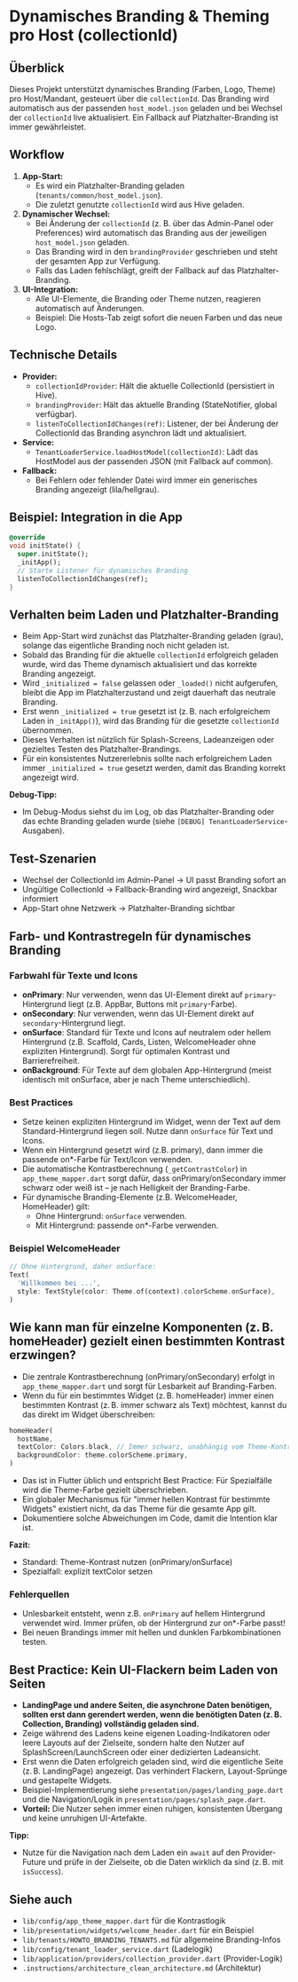 # Dynamisches Branding & Theming pro Host (collectionId)

## Überblick
Dieses Projekt unterstützt dynamisches Branding (Farben, Logo, Theme) pro Host/Mandant, gesteuert über die `collectionId`. Das Branding wird automatisch aus der passenden `host_model.json` geladen und bei Wechsel der `collectionId` live aktualisiert. Ein Fallback auf Platzhalter-Branding ist immer gewährleistet.

## Workflow
1. **App-Start:**
   - Es wird ein Platzhalter-Branding geladen (`tenants/common/host_model.json`).
   - Die zuletzt genutzte `collectionId` wird aus Hive geladen.
2. **Dynamischer Wechsel:**
   - Bei Änderung der `collectionId` (z. B. über das Admin-Panel oder Preferences) wird automatisch das Branding aus der jeweiligen `host_model.json` geladen.
   - Das Branding wird in den `brandingProvider` geschrieben und steht der gesamten App zur Verfügung.
   - Falls das Laden fehlschlägt, greift der Fallback auf das Platzhalter-Branding.
3. **UI-Integration:**
   - Alle UI-Elemente, die Branding oder Theme nutzen, reagieren automatisch auf Änderungen.
   - Beispiel: Die Hosts-Tab zeigt sofort die neuen Farben und das neue Logo.

## Technische Details
- **Provider:**
  - `collectionIdProvider`: Hält die aktuelle CollectionId (persistiert in Hive).
  - `brandingProvider`: Hält das aktuelle Branding (StateNotifier, global verfügbar).
  - `listenToCollectionIdChanges(ref)`: Listener, der bei Änderung der CollectionId das Branding asynchron lädt und aktualisiert.
- **Service:**
  - `TenantLoaderService.loadHostModel(collectionId)`: Lädt das HostModel aus der passenden JSON (mit Fallback auf common).
- **Fallback:**
  - Bei Fehlern oder fehlender Datei wird immer ein generisches Branding angezeigt (lila/hellgrau).

## Beispiel: Integration in die App
```dart
@override
void initState() {
  super.initState();
  _initApp();
  // Starte Listener für dynamisches Branding
  listenToCollectionIdChanges(ref);
}
```

## Verhalten beim Laden und Platzhalter-Branding

- Beim App-Start wird zunächst das Platzhalter-Branding geladen (grau), solange das eigentliche Branding noch nicht geladen ist.
- Sobald das Branding für die aktuelle `collectionId` erfolgreich geladen wurde, wird das Theme dynamisch aktualisiert und das korrekte Branding angezeigt.
- Wird `_initialized = false` gelassen oder `_loaded()` nicht aufgerufen, bleibt die App im Platzhalterzustand und zeigt dauerhaft das neutrale Branding.
- Erst wenn `_initialized = true` gesetzt ist (z. B. nach erfolgreichem Laden in `_initApp()`), wird das Branding für die gesetzte `collectionId` übernommen.
- Dieses Verhalten ist nützlich für Splash-Screens, Ladeanzeigen oder gezieltes Testen des Platzhalter-Brandings.
- Für ein konsistentes Nutzererlebnis sollte nach erfolgreichem Laden immer `_initialized = true` gesetzt werden, damit das Branding korrekt angezeigt wird.

**Debug-Tipp:**
- Im Debug-Modus siehst du im Log, ob das Platzhalter-Branding oder das echte Branding geladen wurde (siehe `[DEBUG] TenantLoaderService`-Ausgaben).

## Test-Szenarien
- Wechsel der CollectionId im Admin-Panel → UI passt Branding sofort an
- Ungültige CollectionId → Fallback-Branding wird angezeigt, Snackbar informiert
- App-Start ohne Netzwerk → Platzhalter-Branding sichtbar

## Farb- und Kontrastregeln für dynamisches Branding

### Farbwahl für Texte und Icons

- **onPrimary**: Nur verwenden, wenn das UI-Element direkt auf `primary`-Hintergrund liegt (z.B. AppBar, Buttons mit `primary`-Farbe).
- **onSecondary**: Nur verwenden, wenn das UI-Element direkt auf `secondary`-Hintergrund liegt.
- **onSurface**: Standard für Texte und Icons auf neutralem oder hellem Hintergrund (z.B. Scaffold, Cards, Listen, WelcomeHeader ohne expliziten Hintergrund). Sorgt für optimalen Kontrast und Barrierefreiheit.
- **onBackground**: Für Texte auf dem globalen App-Hintergrund (meist identisch mit onSurface, aber je nach Theme unterschiedlich).

### Best Practices

- Setze keinen expliziten Hintergrund im Widget, wenn der Text auf dem Standard-Hintergrund liegen soll. Nutze dann `onSurface` für Text und Icons.
- Wenn ein Hintergrund gesetzt wird (z.B. primary), dann immer die passende on*-Farbe für Text/Icon verwenden.
- Die automatische Kontrastberechnung (`_getContrastColor`) in `app_theme_mapper.dart` sorgt dafür, dass onPrimary/onSecondary immer schwarz oder weiß ist – je nach Helligkeit der Branding-Farbe.
- Für dynamische Branding-Elemente (z.B. WelcomeHeader, HomeHeader) gilt: 
  - Ohne Hintergrund: `onSurface` verwenden.
  - Mit Hintergrund: passende on*-Farbe verwenden.

### Beispiel WelcomeHeader

```dart
// Ohne Hintergrund, daher onSurface:
Text(
  'Willkommen bei ...',
  style: TextStyle(color: Theme.of(context).colorScheme.onSurface),
)
```

## Wie kann man für einzelne Komponenten (z. B. homeHeader) gezielt einen bestimmten Kontrast erzwingen?

- Die zentrale Kontrastberechnung (onPrimary/onSecondary) erfolgt in `app_theme_mapper.dart` und sorgt für Lesbarkeit auf Branding-Farben.
- Wenn du für ein bestimmtes Widget (z. B. homeHeader) immer einen bestimmten Kontrast (z. B. immer schwarz als Text) möchtest, kannst du das direkt im Widget überschreiben:

```dart
homeHeader(
  hostName,
  textColor: Colors.black, // Immer schwarz, unabhängig vom Theme-Kontrast
  backgroundColor: theme.colorScheme.primary,
)
```

- Das ist in Flutter üblich und entspricht Best Practice: Für Spezialfälle wird die Theme-Farbe gezielt überschrieben.
- Ein globaler Mechanismus für "immer hellen Kontrast für bestimmte Widgets" existiert nicht, da das Theme für die gesamte App gilt.
- Dokumentiere solche Abweichungen im Code, damit die Intention klar ist.

**Fazit:**
- Standard: Theme-Kontrast nutzen (onPrimary/onSurface)
- Spezialfall: explizit textColor setzen

### Fehlerquellen
- Unlesbarkeit entsteht, wenn z.B. `onPrimary` auf hellem Hintergrund verwendet wird. Immer prüfen, ob der Hintergrund zur on*-Farbe passt!
- Bei neuen Brandings immer mit hellen und dunklen Farbkombinationen testen.

## Best Practice: Kein UI-Flackern beim Laden von Seiten

- **LandingPage und andere Seiten, die asynchrone Daten benötigen, sollten erst dann gerendert werden, wenn die benötigten Daten (z. B. Collection, Branding) vollständig geladen sind.**
- Zeige während des Ladens keine eigenen Loading-Indikatoren oder leere Layouts auf der Zielseite, sondern halte den Nutzer auf SplashScreen/LaunchScreen oder einer dedizierten Ladeansicht.
- Erst wenn die Daten erfolgreich geladen sind, wird die eigentliche Seite (z. B. LandingPage) angezeigt. Das verhindert Flackern, Layout-Sprünge und gestapelte Widgets.
- Beispiel-Implementierung siehe `presentation/pages/landing_page.dart` und die Navigation/Logik in `presentation/pages/splash_page.dart`.
- **Vorteil:** Die Nutzer sehen immer einen ruhigen, konsistenten Übergang und keine unruhigen UI-Artefakte.

**Tipp:**
- Nutze für die Navigation nach dem Laden ein `await` auf den Provider-Future und prüfe in der Zielseite, ob die Daten wirklich da sind (z. B. mit `isSuccess`).

## Siehe auch
- `lib/config/app_theme_mapper.dart` für die Kontrastlogik
- `lib/presentation/widgets/welcome_header.dart` für ein Beispiel
- `lib/tenants/HOWTO_BRANDING_TENANTS.md` für allgemeine Branding-Infos
- `lib/config/tenant_loader_service.dart` (Ladelogik)
- `lib/application/providers/collection_provider.dart` (Provider-Logik)
- `.instructions/architecture_clean_architecture.md` (Architektur)
